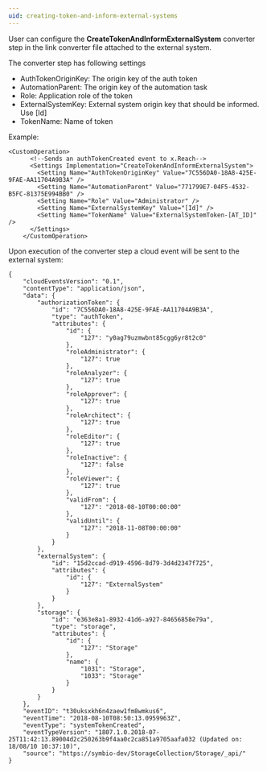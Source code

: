 ```yaml
---
uid: creating-token-and-inform-external-systems
---
```

User can configure the **CreateTokenAndInformExternalSystem** converter step in the link converter file attached to the external system.

The converter step has following settings 
- AuthTokenOriginKey: The origin key of the auth token
- AutomationParent: The origin key of the automation task
- Role: Application role of the token
- ExternalSystemKey:  External system origin key that should be informed. Use [Id]
- TokenName: Name of token

Example:
```
<CustomOperation>
      <!--Sends an authTokenCreated event to x.Reach-->
      <Settings Implementation="CreateTokenAndInformExternalSystem">
        <Setting Name="AuthTokenOriginKey" Value="7C556DA0-18A8-425E-9FAE-AA11704A9B3A" />
        <Setting Name="AutomationParent" Value="771799E7-04F5-4532-B5FC-81375E994BB0" />
        <Setting Name="Role" Value="Administrator" />
        <Setting Name="ExternalSystemKey" Value="[Id]" />
        <Setting Name="TokenName" Value="ExternalSystemToken-[AT_ID]" />
      </Settings>
    </CustomOperation>
```

Upon execution of the converter step a cloud event will be sent to the external system:

````
{
	"cloudEventsVersion": "0.1",
	"contentType": "application/json",
	"data": {
		"authorizationToken": {
			"id": "7C556DA0-18A8-425E-9FAE-AA11704A9B3A",
			"type": "authToken",
			"attributes": {
				"id": {
					"127": "y0ag79uzmwbnt85cgg6yr8t2c0"
				},
				"roleAdministrator": {
					"127": true
				},
				"roleAnalyzer": {
					"127": true
				},
				"roleApprover": {
					"127": true
				},
				"roleArchitect": {
					"127": true
				},
				"roleEditor": {
					"127": true
				},
				"roleInactive": {
					"127": false
				},
				"roleViewer": {
					"127": true
				},
				"validFrom": {
					"127": "2018-08-10T00:00:00"
				},
				"validUntil": {
					"127": "2018-11-08T00:00:00"
				}
			}
		},
		"externalSystem": {
			"id": "15d2ccad-d919-4596-8d79-3d4d2347f725",
			"attributes": {
				"id": {
					"127": "ExternalSystem"
				}
			}
		},
		"storage": {
			"id": "e363e8a1-8932-41d6-a927-84656858e79a",
			"type": "storage",
			"attributes": {
				"id": {
					"127": "Storage"
				},
				"name": {
					"1031": "Storage",
					"1033": "Storage"
				}
			}
		}
	},
	"eventID": "t30uksxkh6n4zaew1fm8wmkus6",
	"eventTime": "2018-08-10T08:50:13.0959963Z",
	"eventType": "systemTokenCreated",
	"eventTypeVersion": "1807.1.0.2018-07-25T11:42:13.89004d2c250263b9f4aa0c2ca851a9705aafa032 (Updated on: 18/08/10 10:37:10)",
	"source": "https://symbio-dev/StorageCollection/Storage/_api/"
}
````